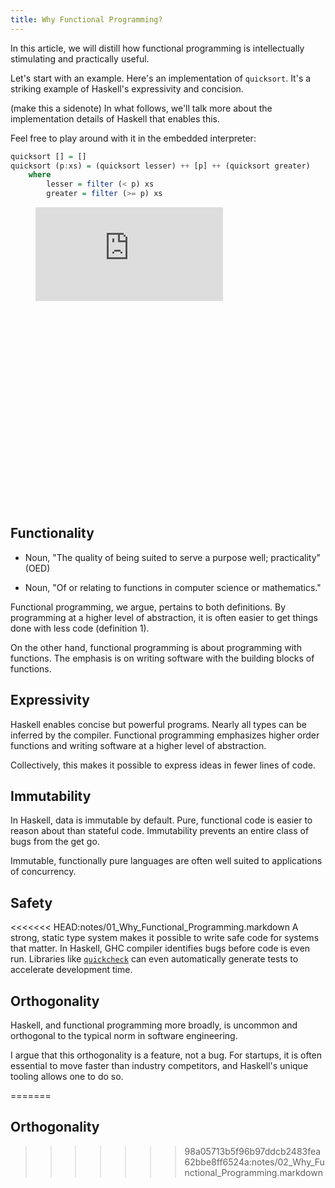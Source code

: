 ```yaml
---
title: Why Functional Programming?
---
```


In this article, we will distill how functional programming is intellectually stimulating and practically useful.

Let's start with an example.  Here's an implementation of `quicksort`.  It's a striking example of Haskell's expressivity and concision.  

(make this a sidenote)
In what follows, we'll talk more about the implementation details of Haskell that enables this.

Feel free to play around with it in the embedded interpreter:
```haskell
quicksort [] = []
quicksort (p:xs) = (quicksort lesser) ++ [p] ++ (quicksort greater)
    where
        lesser = filter (< p) xs
        greater = filter (>= p) xs
```

<figure class="repl-wrapper" style="height:30rem;">
<iframe src="https://repl.it/@cs43/QuickSortRepl?lite=true&outputonly=1" scrolling="no" frameborder="no" allowtransparency="true" allowfullscreen="true" sandbox="allow-forms allow-pointer-lock allow-popups allow-same-origin allow-scripts allow-modals"></iframe>
</figure>

## Functionality

- Noun, "The quality of being suited to serve a purpose well; practicality" (OED)

- Noun, "Of or relating to functions in computer science or mathematics."

Functional programming, we argue, pertains to both definitions.  By programming at a higher level of abstraction, it is often easier to get things done with less code (definition 1).

On the other hand, functional programming is about programming with functions.  The emphasis is on writing software with the building blocks of functions.


## Expressivity

Haskell enables concise but powerful programs.  Nearly all types can be inferred by the compiler.  Functional programming emphasizes higher order functions and writing software at a higher level of abstraction.

Collectively, this makes it possible to express ideas in fewer lines of code.

## Immutability

In Haskell, data is immutable by default.  Pure, functional code is easier to reason about than stateful code.  Immutability prevents an entire class of bugs from the get go.

Immutable, functionally pure languages are often well suited to applications of concurrency.

## Safety

<<<<<<< HEAD:notes/01_Why_Functional_Programming.markdown
A strong, static type system makes it possible to write safe code for systems that matter.  In Haskell, GHC compiler identifies bugs before code is even run.  Libraries like [`quickcheck`](https://github.com/nick8325/quickcheck) can even automatically generate tests to accelerate development time.

## Orthogonality

Haskell, and functional programming more broadly, is uncommon and orthogonal to the typical norm in software engineering.

I argue that this orthogonality is a feature, not a bug.   For startups, it is often essential to move faster than industry competitors, and Haskell's unique tooling allows one to do so.

<!-- ACG's post, "The Feynman heuristic" expounds on this further.  Paul Graham makes a similar point in ... -->
=======
## Orthogonality
>>>>>>> 98a05713b5f96b97ddcb2483fea62bbe8ff6524a:notes/02_Why_Functional_Programming.markdown
